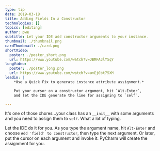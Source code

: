 ```yaml
---
type: tip
date: 2019-03-18
title: Adding Fields In a Constructor
technologies: []
topics: [editing]
author: pwe
subtitle: Let your IDE add constructor arguments to your instance.
thumbnail: ./thumbnail.png
cardThumbnail: ./card.png
shortVideo:
  poster: ./poster_short.png
  url: https://www.youtube.com/watch?v=JBMFA3lYSqY
longVideo:
  poster: ./poster_long.png
  url: https://www.youtube.com/watch?v=uvEj0bt75XM
leadin: |
    *Use a Quick Fix to generate instance attribute assignment.*    

    Put your cursor on a constructor argument, hit `Alt-Enter`, 
    and let the IDE generate the line for assigning to `self`.

---
```


It's one of those chores...your class has an `__init__` with some arguments 
and you need to assign them to `self`. What a lot of typing.

Let the IDE do it for you. As you type the argument name, hit `Alt-Enter` 
and choose `Add 'field' to constructor`, then type the next argument. Or 
later, put the cursor on each argument and invoke it. PyCharm will create 
the assignment for you.
